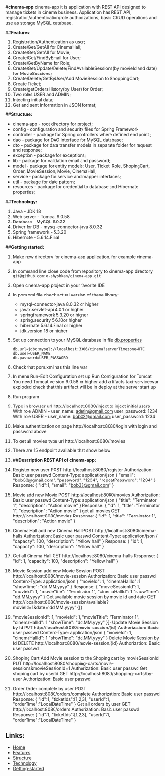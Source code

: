 #**cinema-app**
cinema-app it is application with REST API designed to manage tickets in cinema business.
Application has REST API, registration/authentication/role authorizations,
basic CRUD operations and use as storage MySQL database.

##**Features**:
1. Registration/Authentication as user;
2. Create/Get/GetAll for CinemaHall;
3. Create/Get/GetAll for Movie;
4. Create/Get/FindByEmail for User;
5. Create/GetByName for Role;
6. Create/Get/Update/Delete/FindAvailableSessions(by movieId and date) for MovieSessions;
7. Create/Delete/GetByUser/Add MovieSession to ShoppingCart;
8. Create Ticket;
9. Create/getOrdersHistory(by User) for Order;
10. Two roles USER and ADMIN;
11. Injecting initial data;
12. Get and sent information in JSON format;

##**Structure:**
* cinema-app - root directory for project;
* config - configuration and security files for Spring Framework
* controller - package for Spring controllers where defined end point ;
* dao - package for DAO interface for MySQL database;
* dto - package for data transfer models in separate folder for request and response; 
* exception - package for exceptions;
* lib - package for validation email and password;
* model - package for entity models: User, Ticket, Role, ShopingCart, Order, MovieSession, Movie, CinemaHall;
* service - package for service and mapper interfaces;
* util - package for date pattern;
* resources - package for credential to database and Hibernate properties;


##**Technology:**
1. Java - JDK 18
2. Web server - Tomcat 9.0.58
3. Database - MySQL 8.0.32
4. Driver for DB - mysql-connector-java 8.0.32
5. Spring framework - 5.3.20
6. Hibernate - 5.6.14.Final

##**Getting started:**
1. Make new directory for cinema-app application, for example cinema-app
2. In command line clone code from repository to cinema-app directory
   ```git@github.com:o-shyshkan/cinema-app.git```
3. Open cinema-app project in your favorite IDE
4. In pom.xml file check actual version of these library:
    + mysql-connector-java 8.0.32 or higher
    + javax.servlet-api 4.0.1 or higher
    + springframework 5.3.20 or higher
    + spring.security 5.6.10or higher
    + hibernate 5.6.14.Final or higher
    + jdk.version 18 or higher
5. Set up connection to your MySQL database in file [db.properties](src/main/resources/db.properties)
   ```public class ConnectionUtil {
   db.url=jdbc:mysql://localhost:3306/cinema?serverTimezone=UTC
   db.user=USER_NAME
   db.password=USER_PASSWORD
6. Check that pom.xml has this line <packaging>war</packaging>   
7. In menu Run-Edit Configuration set up Run Configuration for Tomcat
   You need Tomcat version 9.0.58 or higher
   add artifacts taxi-service:war exploded
   check that this artifact will be in deploy at the server start up
8. Run program
9. Type in browser url http://localhost:8080/inject to inject initial users
   With role ADMIN - user_name: admin@gmail.com user_password: 1234
   With role USER - user_name: bob32@gmail.com user_password: 1234
10. Make authentication on page http://localhost:8080/login with login and password above
12. To get all movies type url http://localhost:8080//movies
13. There are 15 endpoint available that show below 

14. ##**Description REST API of cinema-app:**
1. Register new user
    POST http://localhost:8080/register
    Authorization: Basic user passwd
    Content-Type: application/json
   {
   "email": "bob33@gmail.com",
   "password": "1234",
   "repeatPassword": "1234"
   }
   Response:
   {
   "id":1,
   "email": "bob33@gmail.com"
   }
2. Movie
   add new Movie
   POST http://localhost:8080/movies
   Authorization: Basic user passwd
   Content-Type: application/json
   {
   "title": "Terminator 1",
   "description": "Action movie"
   }
   Response:
   {
   "id": 1,
   "title": "Terminator 1",
   "description": "Action movie"
   }
   get all movies
   GET http://localhost:8080/movies
   Response:
   {
   "id": 1,
   "title": "Terminator 1",
   "description": "Action movie"
   }
3. Cinema Hall
      add new Cinema Hall
      POST http://localhost:8080/cinema-halls
      Authorization: Basic user passwd
      Content-Type: application/json
      {
      "capacity": 100,
      "description": "Yellow hall"
      }
      Response:
      {
      "id": 1,
      "capacity": 100,
      "description": "Yellow hall"
      }   
4. Get all Cinema Hall 
      GET http://localhost:8080/cinema-halls
      Response: 
      {
      "id": 1,
      "capacity": 100,
      "description": "Yellow hall"
      }
4. Movie Session
   add new Movie Session
   POST http://localhost:8080/movie-session
   Authorization: Basic user passwd
   Content-Type: application/json
   {
   "movieId": 1,
   "cinemaHallId": 1
   "showTime": "dd.MM.yyyy"
   }
  Response:
   {
   "movieSessionId": 1,
   "movieId": 1,
   "movieTitle": "Terminator 1",
   "cinemaHallId": 1
   "showTime": "dd.MM.yyyy"
   }
   Get available movie session by movie id and date
   GET http://localhost:8080/movie-session/available?movieId=1&date='dd.MM.yyyy'
   {[{
5. "movieSessionId": 1,
   "movieId": 1,
   "movieTitle": "Terminator 1",
   "cinemaHallId": 1
   "showTime": "dd.MM.yyyy"
   }]}
   Update Movie Session by Id
   PUT http://localhost:8080/movie-session/{id}
   Authorization: Basic user passwd
   Content-Type: application/json
   {
   "movieId": 1,
   "cinemaHallId": 1
   "showTime": "dd.MM.yyyy"
   }
   Delete Movie Session by Id
   DELETE http://localhost:8080/movie-session/{id}
   Authorization: Basic user passwd
5. Shoping Cart
   Add Movie session to the Shoping cart by movieSessionId
   PUT http://localhost:8080/shopping-carts/movie-sessions&movieSessionId=1
   Authorization: Basic user passwd
   Get shoping cart by userId
   GET http://localhost:8080/shopping-carts/by-user
   Authorization: Basic user passwd
6. Order
   Order complete by user
   POST http://localhost:8080/orders/complete
   Authorization: Basic user passwd
   Response:
  {
   "id":1,
   "ticketIds":[1,2,3],
   "userId":1,
   "orderTime":"LocalDateTime"
   }
   Get all orders by user
   GET http://localhost:8080/orders
   Authorization: Basic user passwd
   Response:
   {
   "id":1,
   "ticketIds":[1,2,3],
   "userId":1,
   "orderTime":"LocalDateTime"
   }
## Links: ##
- [Home](https://github.com/o-shyshkan/cinema-app/edit/main/README.md#cinema-app-oncoming_taxi)
- [Features](https://github.com/o-shyshkan/cinema-app/edit/main/README.md#features)
- [Structure](https://github.com/o-shyshkan/cinema-app/edit/main/README.md#structure)
- [Technology](https://github.com/o-shyshkan/cinema-app/edit/main/README.md#technology)
- [Getting-started](https://github.com/o-shyshkan/cinema-app/edit/main/README.md#getting-started)